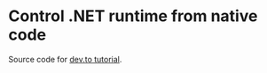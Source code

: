 # Control .NET runtime from native code

Source code for [dev.to tutorial](https://dev.to/tvinko/control-net-runtime-from-native-code-473f).
